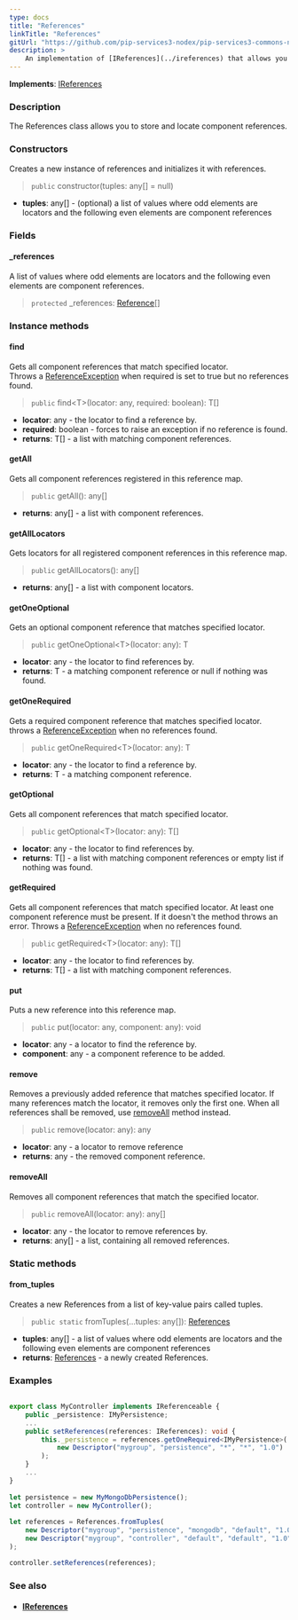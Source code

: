 ```yaml
---
type: docs
title: "References"
linkTitle: "References"
gitUrl: "https://github.com/pip-services3-nodex/pip-services3-commons-nodex"
description: >
    An implementation of [IReferences](../ireferences) that allows you to store and locate component references.
---
```


**Implements**: [IReferences](../ireferences)

### Description

The References class allows you to store and locate component references.

### Constructors
Creates a new instance of references and initializes it with references.

> `public` constructor(tuples: any[] = null)

- **tuples**: any[] - (optional) a list of values where odd elements are locators and the following even elements are component references

### Fields
<span class="hide-title-link">

#### _references
 A list of values where odd elements are locators and the following even elements are component references.
> `protected` _references: [Reference](../reference)[]

</span>

### Instance methods

#### find
Gets all component references that match specified locator.  
Throws a [ReferenceException](../reference_exception) when required is set to true but no references found.

> `public` find\<T\>(locator: any, required: boolean): T[]

- **locator**: any - the locator to find a reference by.
- **required**: boolean - forces to raise an exception if no reference is found.
- **returns**: T[] - a list with matching component references.

#### getAll
Gets all component references registered in this reference map.

> `public` getAll(): any[]

- **returns**: any[] - a list with component references.

#### getAllLocators
Gets locators for all registered component references in this reference map.

> `public` getAllLocators(): any[]

- **returns**: any[] - a list with component locators.

#### getOneOptional
Gets an optional component reference that matches specified locator.

> `public` getOneOptional\<T\>(locator: any): T

- **locator**: any - the locator to find references by.
- **returns**: T - a matching component reference or null if nothing was found.

#### getOneRequired
Gets a required component reference that matches specified locator.  
throws a [ReferenceException](../reference_exception) when no references found.

> `public` getOneRequired\<T\>(locator: any): T

- **locator**: any - the locator to find a reference by.	 
- **returns**: T - a matching component reference.

#### getOptional
Gets all component references that match specified locator.

> `public` getOptional\<T\>(locator: any): T[]

- **locator**: any - the locator to find references by.	 
- **returns**: T[] - a list with matching component references or empty list if nothing was found.

#### getRequired
Gets all component references that match specified locator.
At least one component reference must be present.
If it doesn't the method throws an error.
Throws a [ReferenceException](../reference_exception) when no references found.

> `public` getRequired\<T\>(locator: any): T[]

- **locator**: any - the locator to find references by.
- **returns**: T[] - a list with matching component references.

#### put
Puts a new reference into this reference map.

> `public` put(locator: any, component: any): void

- **locator**: any - a locator to find the reference by.
- **component**: any - a component reference to be added.


#### remove
Removes a previously added reference that matches specified locator.
If many references match the locator, it removes only the first one.
When all references shall be removed, use [removeAll](#removeall) method instead.

> `public` remove(locator: any): any

- **locator**: any - a locator to remove reference
- **returns**: any - the removed component reference.

#### removeAll
Removes all component references that match the specified locator. 

> `public` removeAll(locator: any): any[]

- **locator**: any - the locator to remove references by.
- **returns**: any[] - a list, containing all removed references.

### Static methods

#### from_tuples
Creates a new References from a list of key-value pairs called tuples.

> `public static` fromTuples(...tuples: any[]): [References](../references)

- **tuples**: any[] - a list of values where odd elements are locators and the following even elements are component references
- **returns**: [References](../references) - a newly created References.

### Examples

```typescript

export class MyController implements IReferenceable {
    public _persistence: IMyPersistence;
    ...    
    public setReferences(references: IReferences): void {
        this._persistence = references.getOneRequired<IMyPersistence>(
            new Descriptor("mygroup", "persistence", "*", "*", "1.0")
        );
    }
    ...
}
  
let persistence = new MyMongoDbPersistence();
let controller = new MyController();
  
let references = References.fromTuples(
    new Descriptor("mygroup", "persistence", "mongodb", "default", "1.0"), persistence,
    new Descriptor("mygroup", "controller", "default", "default", "1.0"), controller
);

controller.setReferences(references);

```

### See also
- #### [IReferences](../ireferences)
